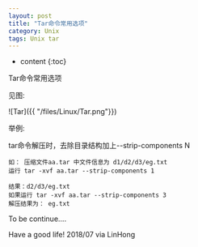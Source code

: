 ```yaml
---
layout: post
title: "Tar命令常用选项"
category: Unix
tags: Unix tar
---
```


* content
{:toc}


Tar命令常用选项

见图:

![Tar]({{ "/files/Linux/Tar.png"}})	

举例:

tar命令解压时，去除目录结构加上--strip-components N

    如： 压缩文件aa.tar 中文件信息为 d1/d2/d3/eg.txt
    运行 tar -xvf aa.tar --strip-components 1

    结果：d2/d3/eg.txt
    如果运行 tar -xvf aa.tar --strip-components 3
    解压结果为： eg.txt




To be continue....

Have a good life! 2018/07 via LinHong


